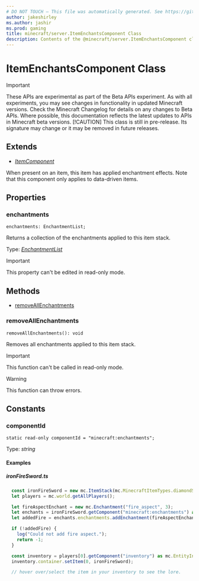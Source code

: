 ```yaml
---
# DO NOT TOUCH — This file was automatically generated. See https://github.com/mojang/minecraftapidocsgenerator to modify descriptions, examples, etc.
author: jakeshirley
ms.author: jashir
ms.prod: gaming
title: minecraft/server.ItemEnchantsComponent Class
description: Contents of the @minecraft/server.ItemEnchantsComponent class.
---
```

# ItemEnchantsComponent Class
>[!IMPORTANT]
>These APIs are experimental as part of the Beta APIs experiment. As with all experiments, you may see changes in functionality in updated Minecraft versions. Check the Minecraft Changelog for details on any changes to Beta APIs. Where possible, this documentation reflects the latest updates to APIs in Minecraft beta versions.
> [!CAUTION]
> This class is still in pre-release.  Its signature may change or it may be removed in future releases.

## Extends
- [*ItemComponent*](ItemComponent.md)

When present on an item, this item has applied enchantment effects. Note that this component only applies to data-driven items.

## Properties

### **enchantments**
`enchantments: EnchantmentList;`

Returns a collection of the enchantments applied to this item stack.

Type: [*EnchantmentList*](EnchantmentList.md)
  
> [!IMPORTANT]
> This property can't be edited in read-only mode.

## Methods
- [removeAllEnchantments](#removeallenchantments)

### **removeAllEnchantments**
`
removeAllEnchantments(): void
`

Removes all enchantments applied to this item stack.

> [!IMPORTANT]
> This function can't be called in read-only mode.

> [!WARNING]
> This function can throw errors.

## Constants

### **componentId**
`static read-only componentId = "minecraft:enchantments";`

Type: *string*

#### Examples
##### ***ironFireSword.ts***
```typescript
  const ironFireSword = new mc.ItemStack(mc.MinecraftItemTypes.diamondSword, 1);
  let players = mc.world.getAllPlayers();

  let fireAspectEnchant = new mc.Enchantment("fire_aspect", 3);
  let enchants = ironFireSword.getComponent("minecraft:enchantments") as mc.ItemEnchantsComponent;
  let addedFire = enchants.enchantments.addEnchantment(fireAspectEnchant);

  if (!addedFire) {
    log("Could not add fire aspect.");
    return -1;
  }

  const inventory = players[0].getComponent("inventory") as mc.EntityInventoryComponent;
  inventory.container.setItem(0, ironFireSword);

  // hover over/select the item in your inventory to see the lore.
```
